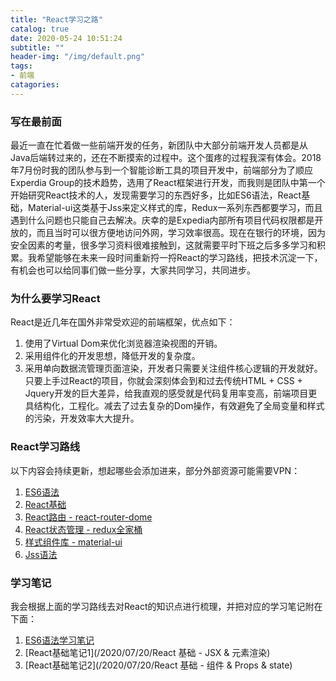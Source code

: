 ```yaml
---
title: "React学习之路"
catalog: true
date: 2020-05-24 10:51:24
subtitle: ""
header-img: "/img/default.png"
tags:
- 前端
catagories:
---
```


### 写在最前面
最近一直在忙着做一些前端开发的任务，新团队中大部分前端开发人员都是从Java后端转过来的，还在不断摸索的过程中。这个蛋疼的过程我深有体会。2018年7月份时我的团队参与到一个智能诊断工具的项目开发中，前端部分为了顺应Experdia Group的技术趋势，选用了React框架进行开发，而我则是团队中第一个开始研究React技术的人，发现需要学习的东西好多，比如ES6语法，React基础，Material-ui这类基于Jss来定义样式的库，Redux一系列东西都要学习，而且遇到什么问题也只能自己去解决。庆幸的是Expedia内部所有项目代码权限都是开放的，而且当时可以很方便地访问外网，学习效率很高。现在在银行的环境，因为安全因素的考量，很多学习资料很难接触到，这就需要平时下班之后多多学习和积累。我希望能够在未来一段时间重新捋一捋React的学习路线，把技术沉淀一下，有机会也可以给同事们做一些分享，大家共同学习，共同进步。

### 为什么要学习React
React是近几年在国外非常受欢迎的前端框架，优点如下：
1. 使用了Virtual Dom来优化浏览器渲染视图的开销。
2. 采用组件化的开发思想，降低开发的复杂度。
3. 采用单向数据流管理页面渲染，开发者只需要关注组件核心逻辑的开发就好。
只要上手过React的项目，你就会深刻体会到和过去传统HTML + CSS + Jquery开发的巨大差异，给我直观的感受就是代码复用率变高，前端项目更具结构化，工程化。减去了过去复杂的Dom操作，有效避免了全局变量和样式的污染，开发效率大大提升。

### React学习路线
以下内容会持续更新，想起哪些会添加进来，部分外部资源可能需要VPN：
1. [ES6语法](https://www.w3schools.com/js/js_es6.asp)
2. [React基础](https://zh-hans.reactjs.org/tutorial/tutorial.html)
3. [React路由 - react-router-dome](https://reacttraining.com/react-router/web/guides/quick-start)
4. [React状态管理 - redux全家桶](https://www.redux.org.cn/)
5. [样式组件库 - material-ui](https://material-ui.com/zh/)
6. [Jss语法](https://cssinjs.org/?v=v10.1.1)

### 学习笔记
我会根据上面的学习路线去对React的知识点进行梳理，并把对应的学习笔记附在下面：
1. [ES6语法学习笔记](/2020/05/24/ES6语法)
2. [React基础笔记1](/2020/07/20/React 基础 - JSX & 元素渲染)
3. [React基础笔记2](/2020/07/20/React 基础 - 组件 & Props & state)





